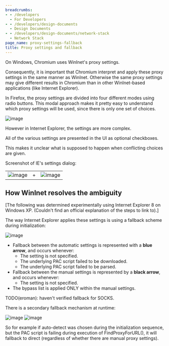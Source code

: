 ```yaml
---
breadcrumbs:
- - /developers
  - For Developers
- - /developers/design-documents
  - Design Documents
- - /developers/design-documents/network-stack
  - Network Stack
page_name: proxy-settings-fallback
title: Proxy settings and fallback
---
```


On Windows, Chromium uses WinInet's proxy settings.

Consequently, it is important that Chromium interpret and apply these proxy
settings in the same manner as WinInet. Otherwise the same proxy settings may
give different results in Chromium than in other WinInet-based applications
(like Internet Explorer).

In Firefox, the proxy settings are divided into four different modes using radio
buttons. This modal approach makes it pretty easy to understand which proxy
settings will be used, since there is only one set of choices.

<img alt="image"
src="/developers/design-documents/network-stack/proxy-settings-fallback/fox-proxy-settings.png">

However in Internet Explorer, the settings are more complex.

All of the various settings are presented in the UI as optional checkboxes.

This makes it unclear what is supposed to happen when conflicting choices are
given.

Screenshot of IE's settings dialog:

<table>
<tr>
<td> <img alt="image" src="/developers/design-documents/network-stack/proxy-settings-fallback/ie-proxy-settings.png"> </td>
<td> + </td>
<td> <img alt="image" src="/developers/design-documents/network-stack/proxy-settings-fallback/ie-proxy-server-settings.png"> </td>
</tr>
</table>

## How WinInet resolves the ambiguity

\[The following was determined experimentally using Internet Explorer 8 on
Windows XP. (Couldn't find an official explanation of the steps to link to).\]

The way Internet Explorer applies these settings is using a fallback scheme
during initialization:

<img alt="image"
src="/developers/design-documents/network-stack/proxy-settings-fallback/ie-fallback.png">

*   Fallback between the automatic settings is represented with a **blue
            arrow**, and occurs whenever:
    *   The setting is not specified.
    *   The underlying PAC script failed to be downloaded.
    *   The underlying PAC script failed to be parsed.
*   Fallback between the manual settings is represented by a **black
            arrow**, and occurs whenever:
    *   The setting is not specified.
*   The bypass list is applied ONLY within the manual settings.

TODO(eroman): haven't verified fallback for SOCKS.

There is a secondary fallback mechanism at runtime:

<img alt="image"
src="/developers/design-documents/network-stack/proxy-settings-fallback/ie-auto-fallback.png">
<img alt="image"
src="/developers/design-documents/network-stack/proxy-settings-fallback/ie-manual-fallback.png">

So for example if auto-detect was chosen during the initialization sequence, but
the PAC script is failing during execution of FindProxyForURL(), it will
fallback to direct (regardless of whether there are manual proxy settings).
